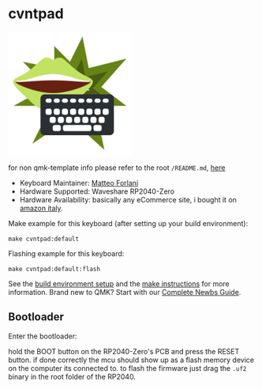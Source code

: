 # cvntpad

<img alt="cvntpad logo: a dark gray keyboard with white keys and a pair of lime green lips in the background" src="logo.svg" width=250 height=250>

for non qmk-template info please refer to the root `/README.md`, [here](../../README.md)

* Keyboard Maintainer: [Matteo Forlani](https://github.com/matthew-5pl)
* Hardware Supported: Waveshare RP2040-Zero
* Hardware Availability: basically any eCommerce site, i bought it on [amazon italy](https://www.amazon.it/dp/B09M42BS6H?psc=1&ref=ppx_yo2ov_dt_b_product_details).

Make example for this keyboard (after setting up your build environment):

    make cvntpad:default

Flashing example for this keyboard:

    make cvntpad:default:flash

See the [build environment setup](https://docs.qmk.fm/#/getting_started_build_tools) and the [make instructions](https://docs.qmk.fm/#/getting_started_make_guide) for more information. Brand new to QMK? Start with our [Complete Newbs Guide](https://docs.qmk.fm/#/newbs).

## Bootloader

Enter the bootloader:

hold the BOOT button on the RP2040-Zero's PCB and press the RESET button. if done correctly the mcu should show up as a flash memory device on the computer its connected to. to flash the firmware just drag the `.uf2` binary in the root folder of the RP2040.